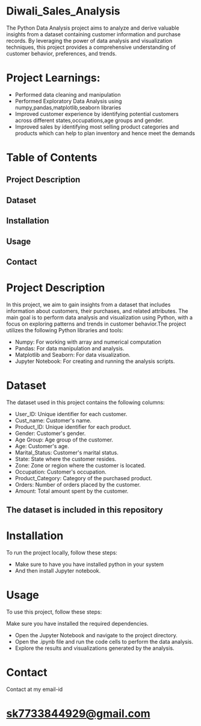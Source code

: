 # Diwali_Sales_Analysis
The Python Data Analysis project aims to analyze and derive valuable insights from a dataset containing customer information and purchase records. By leveraging the power of data analysis and visualization techniques, this project provides a comprehensive understanding of customer behavior, preferences, and trends.

# Project Learnings:
* Performed data cleaning and manipulation
* Performed Exploratory Data Analysis using numpy,pandas,matplotlib,seaborn libraries
* Improved customer experience by identifying potential customers across different states,occupations,age groups and gender.
* Improved sales by identifying most selling product categories and products which can help to plan inventory and hence meet the demands

# Table of Contents
## Project Description
## Dataset
## Installation
## Usage
## Contact


# Project Description
In this project, we aim to gain insights from a dataset that includes information about customers, their purchases, and related attributes. The main goal is to perform data analysis and visualization using Python, with a focus on exploring patterns and trends in customer behavior.The project utilizes the following Python libraries and tools:
* Numpy: For working with array and numerical computation 
* Pandas: For data manipulation and analysis.
* Matplotlib and Seaborn: For data visualization.
* Jupyter Notebook: For creating and running the analysis scripts.

# Dataset
The dataset used in this project contains the following columns:

* User_ID: Unique identifier for each customer.
* Cust_name: Customer's name.
* Product_ID: Unique identifier for each product.
* Gender: Customer's gender.
* Age Group: Age group of the customer.
* Age: Customer's age.
* Marital_Status: Customer's marital status.
* State: State where the customer resides.
* Zone: Zone or region where the customer is located.
* Occupation: Customer's occupation.
* Product_Category: Category of the purchased product.
* Orders: Number of orders placed by the customer.
* Amount: Total amount spent by the customer.
## The dataset is included in this repository

# Installation
To run the project locally, follow these steps:
* Make sure to have you have installed python in your system
* And then install Jupyter notebook.

# Usage
To use this project, follow these steps:

Make sure you have installed the required dependencies.
* Open the Jupyter Notebook and navigate to the project directory.
* Open the .ipynb file and run the code cells to perform the data analysis.
* Explore the results and visualizations generated by the analysis.

# Contact 
Contact at my email-id 
# sk7733844929@gmail.com

  
